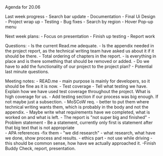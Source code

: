 Agenda for 20.06

Last week progress
    - Search bar update
    - Documentation
    - Final Ui Design
    - Project wrap up
    - Testing
    - Bug fixes
    - Search by region
    - Hover Pop-up menu

Next week plans:
    - Focus on presentation
    - Finish up testing
    - Report work

Questions:
    - Is the current Read.me adequate.
    - Is the appendix needed in the project report, as the technical    writing team have asked us
    about it if it should be there.
    - Total ordering of chapters in the report. - is everything in  place and is there something
    that should be removed or added.
    - Do we have to add the functionality of our project to the project     plan?
    - Potential last minute questions.

Meeting notes:
    - READ.me - main purpose is mainly for  developers, so it should be fine as it is now.
    - Test coverage - Tell what testing we have. Explain how we have used test coverage throughout the project. What is high coverage for us.
    - Add testing  section if our process was big enough. If not maybe just a subsection.
    - MoSCoW req. - better to put them where technical writing wants them, which is probably in the body and not the appendix.
    - Maybe write what requirements have we completed, what is worked on and what is left.
    - The report is "not super big and finished"
    - Problem statement - Be a statement, currently only first is statement after that big text that is not appropriate  
    - APA references -fix them
    - "we did research" - what research, what have we done, show process and results. 
    - ethics part - not use while driving -this should be common sense, how have we actually approached it.
    -Finish Buddy Check, report, presentation.